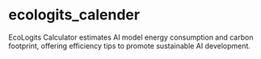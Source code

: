 # ecologits_calender
EcoLogits Calculator estimates AI model energy consumption and carbon footprint, offering efficiency tips to promote sustainable AI development.
